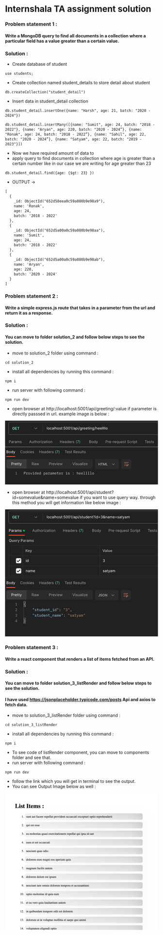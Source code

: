 # Internshala TA assignment solution

### Problem statement 1 : 
#### Write a MongoDB query to find all documents in a collection where a particular field has a value greater than a certain value.

### Solution : 
- Create database of student 
```
use students;
```
- Create collection named student_details to store detail about student
```
db.createCollection("student_detail")
```


- Insert data in student_detail collection
```
db.student_detail.insertOne({name: "Harsh", age: 21, batch: "2020 - 2024"})
```
```
db.student_detail.insertMany([{name: "Sumit", age: 24, batch: "2018 - 2022"}, {name: "Aryan", age: 220, batch: "2020 - 2024”}, {name: "Ronak", age: 24, batch: "2018 - 2022”}, {name: "Sahil", age: 22, batch: "2020 - 2024”}, {name: "Satyam", age: 22, batch: "2019 - 2023"}])
```


- Now we have required amount of data to 
- apply query to find documents in collection where age is greater than a certain number like in our case we are writing for age greater than 23

```
db.student_detail.find({age: {$gt: 23} })
```
- OUTPUT -> 

```
[
  {
    _id: ObjectId("652d58eea0c59a080b9e98a9"),
    name: 'Ronak',
    age: 24,
    batch: '2018 - 2022'
  },
  {
    _id: ObjectId("652d5a00a0c59a080b9e98aa"),
    name: 'Sumit',
    age: 24,
    batch: '2018 - 2022'
  },
  {
    _id: ObjectId("652d5a00a0c59a080b9e98ab"),
    name: 'Aryan',
    age: 220,
    batch: '2020 - 2024'
  }
]
```

### Problem statement 2 : 
#### Write a simple express.js route that takes in a parameter from the url and return it as a response.

### Solution :
#### You can move to folder solution_2 and follow below steps to see the solution.

- move to solution_2 folder using command :
```
cd solution_2
```
- install all dependencies by running this command :
```
npm i 
```
- run server with following command :
```
npm run dev
```
- open browser at http://localhost:5001/api/greeting/:value if parameter is directly passsed in url. example image is below :

![Output Image](assets/paramImage.png)

- open browser at http://localhost:5001/api/student?id=somevalue&name=somevalue if you want to use query way. through this method you will get information like below image : 

![Output Image](assets/queryImage.png)


### Problem statement 3 : 
#### Write a react component that renders a list of items fetched from an API.

### Solution :
#### You can move to folder solution_3_listRender and follow below steps to see the solution.
#### I have used https://jsonplaceholder.typicode.com/posts Api and axios to fetch data.

- move to solution_3_listRender folder using command :
```
cd solution_3_listRender
```
- install all dependencies by running this command :
```
npm i 
```
- To see code of listRender component, you can move to components folder and see that.
- run server with following command :
```
npm run dev
```

- follow the link which you will get in terminal to see the output.
- You can see Output Image below as well : 

![Output Image](assets/listImage.png)